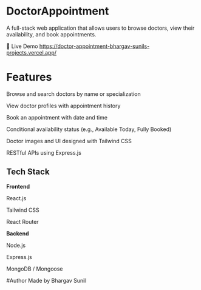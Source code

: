 ﻿# DoctorAppointment

A full-stack web application that allows users to browse doctors, view their availability, and book appointments.

🔗 Live Demo
https://doctor-appointment-bhargav-sunils-projects.vercel.app/

# Features
Browse and search doctors by name or specialization

View doctor profiles with appointment history

Book an appointment with date and time

Conditional availability status (e.g., Available Today, Fully Booked)

Doctor images and UI designed with Tailwind CSS

RESTful APIs using Express.js

## Tech Stack
**Frontend** 

React.js

Tailwind CSS

React Router

**Backend**

Node.js

Express.js

MongoDB / Mongoose

#Author
Made by Bhargav Sunil
